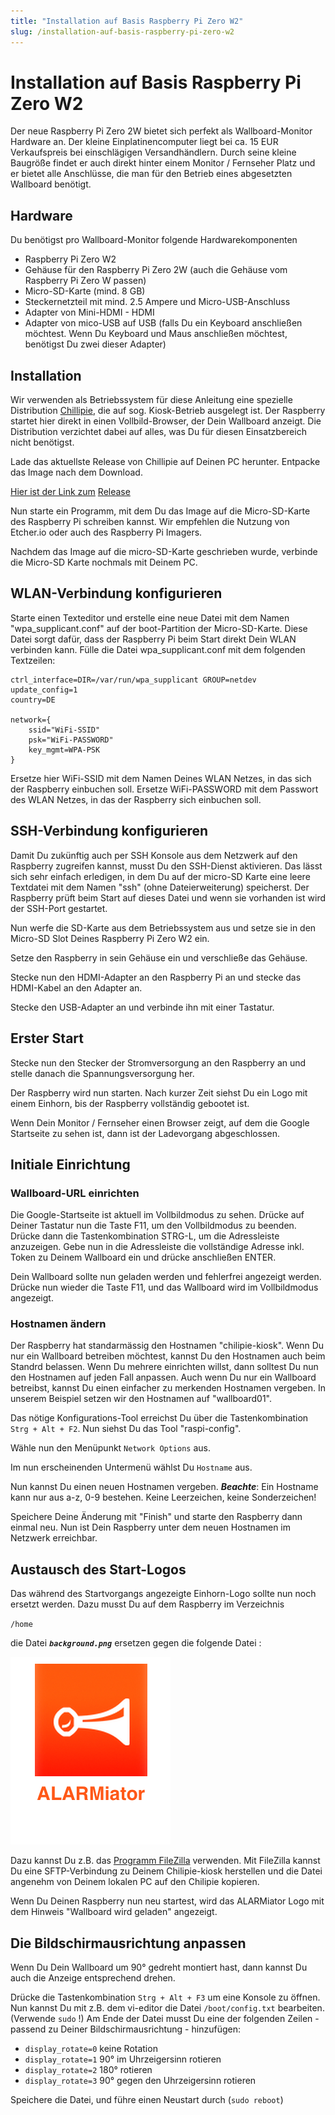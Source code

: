 ```yaml
---
title: "Installation auf Basis Raspberry Pi Zero W2"
slug: /installation-auf-basis-raspberry-pi-zero-w2
---
```


# Installation auf Basis Raspberry Pi Zero W2

Der neue Raspberry Pi Zero 2W bietet sich perfekt als Wallboard-Monitor Hardware an. Der kleine Einplatinencomputer liegt bei ca. 15 EUR Verkaufspreis bei einschlägigen Versandhändlern. Durch seine kleine Baugröße findet er auch direkt hinter einem Monitor / Fernseher Platz und er bietet alle Anschlüsse, die man für den Betrieb eines abgesetzten Wallboard benötigt.




## Hardware



Du benötigst pro Wallboard-Monitor folgende Hardwarekomponenten



* Raspberry Pi Zero W2
* Gehäuse für den Raspberry Pi Zero 2W (auch die Gehäuse vom Raspberry Pi Zero W passen)
* Micro-SD-Karte (mind. 8 GB)
* Steckernetzteil mit mind. 2.5 Ampere und Micro-USB-Anschluss
* Adapter von Mini-HDMI - HDMI
* Adapter von mico-USB auf USB (falls Du ein Keyboard anschließen möchtest. Wenn Du Keyboard und Maus anschließen möchtest, benötigst Du zwei dieser Adapter)



## Installation



Wir verwenden als Betriebssystem für diese Anleitung eine spezielle Distribution [Chillipie](https://github.com/jareware/chilipie-kiosk), die auf sog. Kiosk-Betrieb ausgelegt ist. Der Raspberry startet hier direkt in einen Vollbild-Browser, der Dein Wallboard anzeigt. Die Distribution verzichtet dabei auf alles, was Du für diesen Einsatzbereich nicht benötigst.



Lade das aktuellste Release von Chillipie auf Deinen PC herunter. Entpacke das Image nach dem Download.  
  
[Hier ist der Link zum](https://github.com/jareware/chilipie-kiosk/releases/download/v3.0.0-rc4/chilipie-kiosk-3.0.0-rc4.img.tar.gz) [Release](https://github.com/jareware/chilipie-kiosk/releases/download/v3.0.0-rc4/chilipie-kiosk-3.0.0-rc4.img.tar.gz)



Nun starte ein Programm, mit dem Du das Image auf die Micro-SD-Karte des Raspberry Pi schreiben kannst. Wir empfehlen die Nutzung von Etcher.io oder auch des Raspberry Pi Imagers.



Nachdem das Image auf die micro-SD-Karte geschrieben wurde, verbinde die Micro-SD Karte nochmals mit Deinem PC.



## WLAN-Verbindung konfigurieren



Starte einen Texteditor und erstelle eine neue Datei mit dem Namen "wpa\_supplicant.conf" auf der boot-Partition der Micro-SD-Karte. Diese Datei sorgt dafür, dass der Raspberry Pi beim Start direkt Dein WLAN verbinden kann. Fülle die Datei wpa\_supplicant.conf mit dem folgenden Textzeilen:



```
ctrl_interface=DIR=/var/run/wpa_supplicant GROUP=netdev
update_config=1
country=DE

network={
    ssid="WiFi-SSID"
    psk="WiFi-PASSWORD"
    key_mgmt=WPA-PSK
}
```



Ersetze hier WiFi-SSID mit dem Namen Deines WLAN Netzes, in das sich der Raspberry einbuchen soll. Ersetze WiFi-PASSWORD mit dem Passwort des WLAN Netzes, in das der Raspberry sich einbuchen soll.



## SSH-Verbindung konfigurieren



Damit Du zukünftig auch per SSH Konsole aus dem Netzwerk auf den Raspberry zugreifen kannst, musst Du den SSH-Dienst aktivieren. Das lässt sich sehr einfach erledigen, in dem Du auf der micro-SD Karte eine leere Textdatei mit dem Namen "ssh" (ohne Dateierweiterung) speicherst. Der Raspberry prüft beim Start auf dieses Datei und wenn sie vorhanden ist wird der SSH-Port gestartet.



Nun werfe die SD-Karte aus dem Betriebssystem aus und setze sie in den Micro-SD Slot Deines Raspberry Pi Zero W2 ein.



Setze den Raspberry in sein Gehäuse ein und verschließe das Gehäuse.



Stecke nun den HDMI-Adapter an den Raspberry Pi an und stecke das HDMI-Kabel an den Adapter an.



Stecke den USB-Adapter an und verbinde ihn mit einer Tastatur.



## Erster Start



Stecke nun den Stecker der Stromversorgung an den Raspberry an und stelle danach die Spannungsversorgung her.



Der Raspberry wird nun starten. Nach kurzer Zeit siehst Du ein Logo mit einem Einhorn, bis der Raspberry vollständig gebootet ist.



Wenn Dein Monitor / Fernseher einen Browser zeigt, auf dem die Google Startseite zu sehen ist, dann ist der Ladevorgang abgeschlossen.



## Initiale Einrichtung



### Wallboard-URL einrichten



Die Google-Startseite ist aktuell im Vollbildmodus zu sehen. Drücke auf Deiner Tastatur nun die Taste F11, um den Vollbildmodus zu beenden. Drücke dann die Tastenkombination STRG-L, um die Adressleiste anzuzeigen. Gebe nun in die Adressleiste die vollständige Adresse inkl. Token zu Deinem Wallboard ein und drücke anschließen ENTER.



Dein Wallboard sollte nun geladen werden und fehlerfrei angezeigt werden. Drücke nun wieder die Taste F11, und das Wallboard wird im Vollbildmodus angezeigt.



### Hostnamen ändern



Der Raspberry hat standarmässig den Hostnamen "chilipie-kiosk". Wenn Du nur ein Wallboard betreiben möchtest, kannst Du den Hostnamen auch beim Standrd belassen. Wenn Du mehrere einrichten willst, dann solltest Du nun den Hostnamen auf jeden Fall anpassen. Auch wenn Du nur ein Wallboard betreibst, kannst Du einen einfacher zu merkenden Hostnamen vergeben. In unserem Beispiel setzen wir den Hostnamen auf "wallboard01".



Das nötige Konfigurations-Tool erreichst Du über die Tastenkombination `Strg + Alt + F2`. Nun siehst Du das Tool "raspi-config".



Wähle nun den Menüpunkt `Network Options` aus.



Im nun erscheinenden Untermenü wählst Du `Hostname` aus.



Nun kannst Du einen neuen Hostnamen vergeben. ***Beachte***: Ein Hostname kann nur aus a-z, 0-9 bestehen. Keine Leerzeichen, keine Sonderzeichen!



Speichere Deine Änderung mit "Finish" und starte den Raspberry dann einmal neu. Nun ist Dein Raspberry unter dem neuen Hostnamen im Netzwerk erreichbar.



## Austausch des Start-Logos



Das während des Startvorgangs angezeigte Einhorn-Logo sollte nun noch ersetzt werden. Dazu musst Du auf dem Raspberry im Verzeichnis



`/home`



die Datei ***`background.png`*** ersetzen gegen die folgende Datei :


![](/img/background.png)



Dazu kannst Du z.B. das [Programm FileZilla](https://filezilla-project.org/) verwenden. Mit FileZilla kannst Du eine SFTP-Verbindung zu Deinem Chilipie-kiosk herstellen und die Datei angenehm von Deinem lokalen PC auf den Chilipie kopieren.



Wenn Du Deinen Raspberry nun neu startest, wird das ALARMiator Logo mit dem Hinweis "Wallboard wird geladen" angezeigt.



## Die Bildschirmausrichtung anpassen



Wenn Du Dein Wallboard um 90° gedreht montiert hast, dann kannst Du auch die Anzeige entsprechend drehen.



Drücke die Tastenkombination `Strg + Alt + F3` um eine Konsole zu öffnen. Nun kannst Du mit z.B. dem vi-editor die Datei `/boot/config.txt` bearbeiten. (Verwende `sudo` !) Am Ende der Datei musst Du eine der folgenden Zeilen - passend zu Deiner Bildschirmausrichtung - hinzufügen:



* `display_rotate=0` keine Rotation
* `display_rotate=1` 90° im Uhrzeigersinn rotieren
* `display_rotate=2` 180° rotieren
* `display_rotate=3` 90° gegen den Uhrzeigersinn rotieren



Speichere die Datei, und führe einen Neustart durch (`sudo reboot`)
